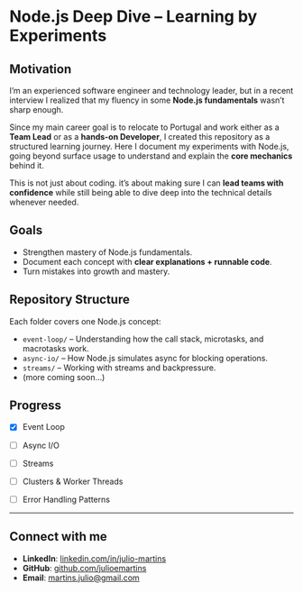 # Node.js Deep Dive – Learning by Experiments

## Motivation
I’m an experienced software engineer and technology leader, but in a recent interview I realized that my fluency in some **Node.js fundamentals** wasn’t sharp enough. 

Since my main career goal is to relocate to Portugal and work either as a **Team Lead** or as a **hands-on Developer**, I created this repository as a structured learning journey. Here I document my experiments with Node.js, going beyond surface usage to understand and explain the **core mechanics** behind it.  

This is not just about coding. it’s about making sure I can **lead teams with confidence** while still being able to dive deep into the technical details whenever needed.  

## Goals
- Strengthen mastery of Node.js fundamentals.  
- Document each concept with **clear explanations + runnable code**.   
- Turn mistakes into growth and mastery.  

## Repository Structure
Each folder covers one Node.js concept:
- `event-loop/` – Understanding how the call stack, microtasks, and macrotasks work.  
- `async-io/` – How Node.js simulates async for blocking operations.  
- `streams/` – Working with streams and backpressure.  
- (more coming soon…)

## Progress
- [x] Event Loop  
- [ ] Async I/O  
- [ ] Streams  
- [ ] Clusters & Worker Threads  
- [ ] Error Handling Patterns


---

## Connect with me
- **LinkedIn**: [linkedin.com/in/julio-martins](https://linkedin.com/in/juliomartins/)
- **GitHub**: [github.com/julioemartins](https://github.com/juliomartins)
- **Email**: martins.julio@gmail.com      
